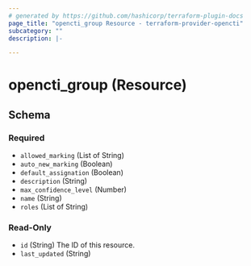 ```yaml
---
# generated by https://github.com/hashicorp/terraform-plugin-docs
page_title: "opencti_group Resource - terraform-provider-opencti"
subcategory: ""
description: |-

---
```


# opencti_group (Resource)





<!-- schema generated by tfplugindocs -->
## Schema

### Required

- `allowed_marking` (List of String)
- `auto_new_marking` (Boolean)
- `default_assignation` (Boolean)
- `description` (String)
- `max_confidence_level` (Number)
- `name` (String)
- `roles` (List of String)

### Read-Only

- `id` (String) The ID of this resource.
- `last_updated` (String)
